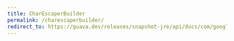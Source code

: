 ```yaml
---
title: CharEscaperBuilder
permalink: /charescaperbuilder/
redirect_to: https://guava.dev/releases/snapshot-jre/api/docs/com/google/common/escape/CharEscaperBuilder.html
---
```

